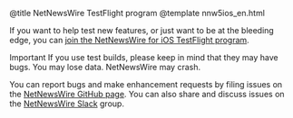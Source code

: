 @title NetNewsWire TestFlight program
@template nnw5ios_en.html

If you want to help test new features, or just want to be at the bleeding edge, you can [join the NetNewsWire for iOS TestFlight program][test-ios].

<span class="badge-warning-small">Important</span> If you use test builds, please keep in mind that they may have bugs. You may lose data. NetNewsWire may crash.

You can report bugs and make enhancement requests by filing issues on the [NetNewsWire GitHub page][nnw-issues]. You can also share and discuss issues on the [NetNewsWire Slack][slack] group.

[nnw-issues]: https://github.com/Ranchero-Software/NetNewsWire/issues
[slack]: https://ranchero.com/netnewswire/slack
[test-ios]: https://ranchero.com/netnewswire/test-ios "NetNewsWire: NetNewsWire 5 for iOS Public TestFlight"
